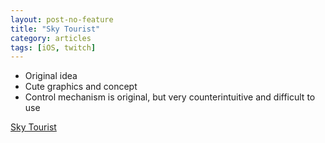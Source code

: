 ```yaml
---
layout: post-no-feature
title: "Sky Tourist"
category: articles
tags: [iOS, twitch]
---
```


* Original idea
* Cute graphics and concept
* Control mechanism is original, but very counterintuitive and difficult to use

[Sky Tourist](http://www.3leggedegg.com/Sky_Toursit.html)